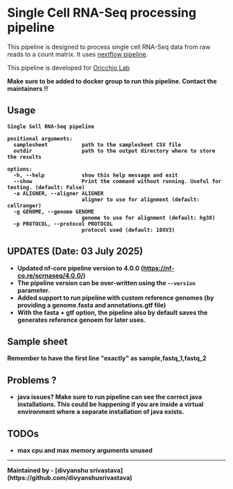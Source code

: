 # Single Cell RNA-Seq processing pipeline

This pipeline is designed to process single cell RNA-Seq data from raw reads to a count matrix. It uses [nextflow pipeline](https://nf-co.re/scrnaseq/).  

This pipeline is developed for [Oricchio Lab](https://www.epfl.ch/labs/oricchiolab/)

<b> Make sure to be added to docker group to run this pipeline. Contact the maintainers !!<b>

## Usage
```
Single Sell RNA-Seq pipeline

positional arguments:
  samplesheet           path to the samplesheet CSV file
  outdir                path to the output directory where to store the results

options:
  -h, --help            show this help message and exit
  --show                Print the command without running. Useful for testing. (default: False)
  -a ALIGNER, --aligner ALIGNER
                        aligner to use for alignment (default: cellranger)
  -g GENOME, --genome GENOME
                        genome to use for alignment (default: hg38)
  -p PROTOCOL, --protocol PROTOCOL
                        protocol used (default: 10XV3)
```

## UPDATES (Date: 03 July 2025)

- Updated nf-core pipeline version to 4.0.0 (https://nf-co.re/scrnaseq/4.0.0/)
- The pipeline version can be over-written using the `--version` parameter.
- Added support to run pipeline with custom reference genomes (by providing a genome.fasta and annotations.gtf file)
- With the fasta + gtf option, the pipeline also by default saves the generates reference genoem for later uses. 


## Sample sheet
Remember to have the first line "exactly" as 
sample,fastq_1,fastq_2

## Problems ?
- java issues? Make sure to run pipeline can see the correct java installations. This could be happening if you are inside a virtual environment where a separate installation of java exists.

## TODOs
- max cpu and max memory arguments unused 

<hr>
Maintained by - [divyanshu srivastava] (https://github.com/divyanshusrivastava)